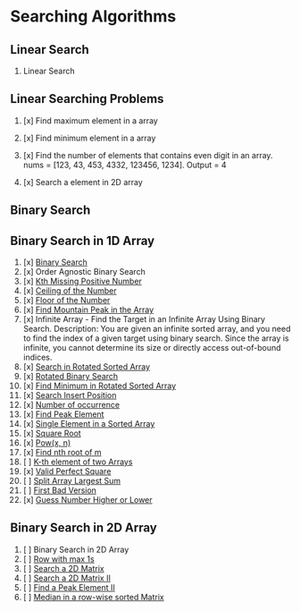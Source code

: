 # Searching Algorithms

## Linear Search

01. Linear Search

## Linear Searching Problems

01. [x] Find maximum element in a array

02. [x] Find minimum element in a array

03. [x] Find the number of elements that contains even digit in an array. nums = [123, 43, 453, 4332, 123456, 1234]. Output = 4

04. [x] Search a element in 2D array


## Binary Search

## Binary Search in 1D Array

01. [x] [Binary Search](https://leetcode.com/problems/binary-search/)
02. [x] Order Agnostic Binary Search
03. [x] [Kth Missing Positive Number](https://leetcode.com/problems/kth-missing-positive-number/)
04. [x] [Ceiling of the Number](https://www.geeksforgeeks.org/problems/ceil-the-floor2802/0)
05. [x] [Floor of the Number](https://www.geeksforgeeks.org/floor-in-a-sorted-array/)
06. [x] [Find Mountain Peak in the Array](https://leetcode.com/problems/peak-index-in-a-mountain-array/)
07. [x] Infinite Array - Find the Target in an Infinite Array Using Binary Search. Description: You are given an infinite sorted array, and you need to find the index of a given target using binary search. Since the array is infinite, you cannot determine its size or directly access out-of-bound indices.
08. [x] [Search in Rotated Sorted Array](https://leetcode.com/problems/search-in-rotated-sorted-array/)
09. [x] [Rotated Binary Search](https://leetcode.com/problems/search-in-rotated-sorted-array/)
10. [x] [Find Minimum in Rotated Sorted Array](https://leetcode.com/problems/find-minimum-in-rotated-sorted-array/)
11. [x] [Search Insert Position](https://leetcode.com/problems/search-insert-position/)
12. [x] [Number of occurrence](https://www.geeksforgeeks.org/problems/number-of-occurrence2259/0)
13. [x] [Find Peak Element](https://leetcode.com/problems/find-peak-element/)
14. [x] [Single Element in a Sorted Array](https://leetcode.com/problems/single-element-in-a-sorted-array/)
15. [x] [Square Root](https://leetcode.com/problems/sqrtx/description/)
16. [x] [Pow(x, n)](https://leetcode.com/problems/powx-n/)
17. [x] [Find nth root of m](https://www.geeksforgeeks.org/problems/find-nth-root-of-m5843/0)
18. [ ] [K-th element of two Arrays](https://www.geeksforgeeks.org/problems/k-th-element-of-two-sorted-array1317/0)
19. [x] [Valid Perfect Square](https://leetcode.com/problems/valid-perfect-square)
20. [ ] [Split Array Largest Sum](https://leetcode.com/problems/split-array-largest-sum/)
21. [ ] [First Bad Version](https://leetcode.com/problems/first-bad-version/)
22. [x] [Guess Number Higher or Lower](https://leetcode.com/problems/guess-number-higher-or-lower/)

## Binary Search in 2D Array

01. [ ] Binary Search in 2D Array
02. [ ] [Row with max 1s](https://www.geeksforgeeks.org/problems/row-with-max-1s0023/0)
03. [ ] [Search a 2D Matrix](https://leetcode.com/problems/search-a-2d-matrix/)
04. [ ] [Search a 2D Matrix II](https://leetcode.com/problems/search-a-2d-matrix-ii/)
05. [ ] [Find a Peak Element II](https://leetcode.com/problems/find-a-peak-element-ii/)
06. [ ] [Median in a row-wise sorted Matrix](https://www.geeksforgeeks.org/problems/median-in-a-row-wise-sorted-matrix1527/0)

